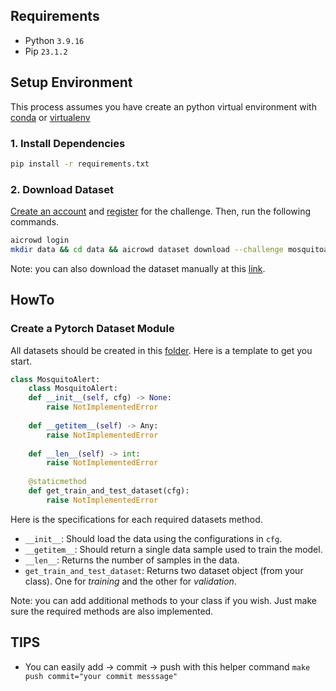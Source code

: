 ## Requirements
- Python ```3.9.16```
- Pip ```23.1.2```

## Setup Environment

This process assumes you have create an python virtual environment with [conda](https://conda.io/projects/conda/en/latest/user-guide/tasks/manage-environments.html) or [virtualenv](https://docs.python.org/3/library/venv.html)

### 1. Install Dependencies

```bash
pip install -r requirements.txt
```

### 2. Download Dataset

[Create an account](https://www.aicrowd.com/participants/sign_up) and [register](https://www.aicrowd.com/challenges/mosquitoalert-challenge-2023) for the challenge. Then, run the following commands.

```bash
aicrowd login
mkdir data && cd data && aicrowd dataset download --challenge mosquitoalert-challenge-2023
```

Note: you can also download the dataset manually at this [link](https://www.aicrowd.com/challenges/mosquitoalert-challenge-2023/dataset_files).


## HowTo

### Create a Pytorch Dataset Module

All datasets should be created in this [folder](/mosquito/datasets/). Here is a template to get you start.

```python
class MosquitoAlert:
    class MosquitoAlert:
    def __init__(self, cfg) -> None:
        raise NotImplementedError
    
    def __getitem__(self) -> Any:
        raise NotImplementedError
    
    def __len__(self) -> int:
        raise NotImplementedError
    
    @staticmethod
    def get_train_and_test_dataset(cfg):
        raise NotImplementedError
```

Here is the specifications for each required datasets method.

- `__init__`: Should load the data using the configurations in `cfg`.
- `__getitem__`: Should return a single data sample used to train the model.
- `__len__`: Returns the number of samples in the data.
- `get_train_and_test_dataset`: Returns two dataset object (from your class). One for *training* and the other for *validation*.

Note: you can add additional methods to your class if you wish. Just make sure the required methods are also implemented.


## TIPS
- You can easily add -> commit -> push with this helper command `make push commit="your commit messsage"`